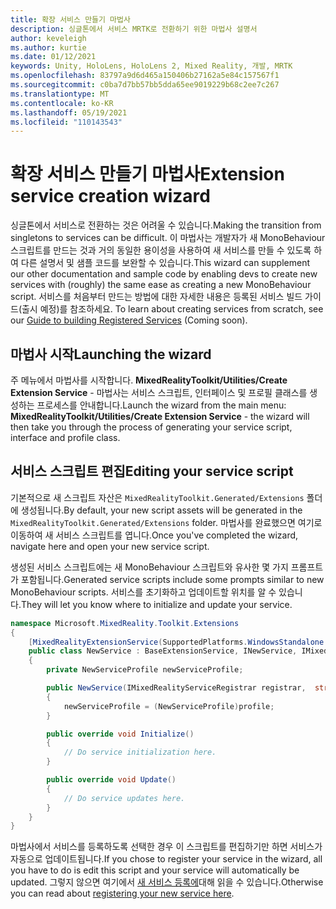 ```yaml
---
title: 확장 서비스 만들기 마법사
description: 싱글톤에서 서비스 MRTK로 전환하기 위한 마법사 설명서
author: keveleigh
ms.author: kurtie
ms.date: 01/12/2021
keywords: Unity, HoloLens, HoloLens 2, Mixed Reality, 개발, MRTK
ms.openlocfilehash: 83797a9d6d465a150406b27162a5e84c157567f1
ms.sourcegitcommit: c0ba7d7bb57bb5dda65ee9019229b68c2ee7c267
ms.translationtype: MT
ms.contentlocale: ko-KR
ms.lasthandoff: 05/19/2021
ms.locfileid: "110143543"
---
```

# <a name="extension-service-creation-wizard"></a><span data-ttu-id="e3263-104">확장 서비스 만들기 마법사</span><span class="sxs-lookup"><span data-stu-id="e3263-104">Extension service creation wizard</span></span>

<span data-ttu-id="e3263-105">싱글톤에서 서비스로 전환하는 것은 어려울 수 있습니다.</span><span class="sxs-lookup"><span data-stu-id="e3263-105">Making the transition from singletons to services can be difficult.</span></span> <span data-ttu-id="e3263-106">이 마법사는 개발자가 새 MonoBehaviour 스크립트를 만드는 것과 거의 동일한 용이성을 사용하여 새 서비스를 만들 수 있도록 하여 다른 설명서 및 샘플 코드를 보완할 수 있습니다.</span><span class="sxs-lookup"><span data-stu-id="e3263-106">This wizard can supplement our other documentation and sample code by enabling devs to create new services with (roughly) the same ease as creating a new MonoBehaviour script.</span></span> <span data-ttu-id="e3263-107">서비스를 처음부터 만드는 방법에 대한 자세한 내용은 등록된 서비스 빌드 가이드(출시 예정)를 참조하세요. [](../../configuration/mixed-reality-configuration-guide.md)</span><span class="sxs-lookup"><span data-stu-id="e3263-107">To learn about creating services from scratch, see our [Guide to building Registered Services](../../configuration/mixed-reality-configuration-guide.md) (Coming soon).</span></span>

## <a name="launching-the-wizard"></a><span data-ttu-id="e3263-108">마법사 시작</span><span class="sxs-lookup"><span data-stu-id="e3263-108">Launching the wizard</span></span>

<span data-ttu-id="e3263-109">주 메뉴에서 마법사를 시작합니다. **MixedRealityToolkit/Utilities/Create Extension Service** - 마법사는 서비스 스크립트, 인터페이스 및 프로필 클래스를 생성하는 프로세스를 안내합니다.</span><span class="sxs-lookup"><span data-stu-id="e3263-109">Launch the wizard from the main menu: **MixedRealityToolkit/Utilities/Create Extension Service** - the wizard will then take you through the process of generating your service script, interface and profile class.</span></span>

## <a name="editing-your-service-script"></a><span data-ttu-id="e3263-110">서비스 스크립트 편집</span><span class="sxs-lookup"><span data-stu-id="e3263-110">Editing your service script</span></span>

<span data-ttu-id="e3263-111">기본적으로 새 스크립트 자산은 `MixedRealityToolkit.Generated/Extensions` 폴더에 생성됩니다.</span><span class="sxs-lookup"><span data-stu-id="e3263-111">By default, your new script assets will be generated in the `MixedRealityToolkit.Generated/Extensions` folder.</span></span> <span data-ttu-id="e3263-112">마법사를 완료했으면 여기로 이동하여 새 서비스 스크립트를 엽니다.</span><span class="sxs-lookup"><span data-stu-id="e3263-112">Once you've completed the wizard, navigate here and open your new service script.</span></span>

<span data-ttu-id="e3263-113">생성된 서비스 스크립트에는 새 MonoBehaviour 스크립트와 유사한 몇 가지 프롬프트가 포함됩니다.</span><span class="sxs-lookup"><span data-stu-id="e3263-113">Generated service scripts include some prompts similar to new MonoBehaviour scripts.</span></span> <span data-ttu-id="e3263-114">서비스를 초기화하고 업데이트할 위치를 알 수 있습니다.</span><span class="sxs-lookup"><span data-stu-id="e3263-114">They will let you know where to initialize and update your service.</span></span>

```csharp
namespace Microsoft.MixedReality.Toolkit.Extensions
{
    [MixedRealityExtensionService(SupportedPlatforms.WindowsStandalone|SupportedPlatforms.MacStandalone|SupportedPlatforms.LinuxStandalone|SupportedPlatforms.WindowsUniversal)]
    public class NewService : BaseExtensionService, INewService, IMixedRealityExtensionService
    {
        private NewServiceProfile newServiceProfile;

        public NewService(IMixedRealityServiceRegistrar registrar,  string name,  uint priority,  BaseMixedRealityProfile profile) : base(registrar, name, priority, profile) 
        {
            newServiceProfile = (NewServiceProfile)profile;
        }

        public override void Initialize()
        {
            // Do service initialization here.
        }

        public override void Update()
        {
            // Do service updates here.
        }
    }
}
```

<span data-ttu-id="e3263-115">마법사에서 서비스를 등록하도록 선택한 경우 이 스크립트를 편집하기만 하면 서비스가 자동으로 업데이트됩니다.</span><span class="sxs-lookup"><span data-stu-id="e3263-115">If you chose to register your service in the wizard, all you have to do is edit this script and your service will automatically be updated.</span></span> <span data-ttu-id="e3263-116">그렇지 않으면 여기에서 [새 서비스 등록에](../../configuration/mixed-reality-configuration-guide.md)대해 읽을 수 있습니다.</span><span class="sxs-lookup"><span data-stu-id="e3263-116">Otherwise you can read about [registering your new service here](../../configuration/mixed-reality-configuration-guide.md).</span></span>

